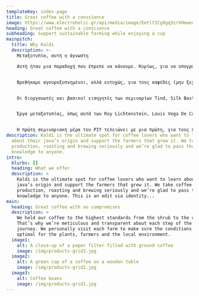 ```yaml
---
templateKey: index-page
title: Great coffee with a conscience
image: https://www.electroholic.gr/api/media/image/EetlY2Cg8gq3zrVHewec4Q%3D%3D/266
heading: Great coffee with a conscience
subheading: Support sustainable farming while enjoying a cup
mainpitch:
  title: Why Kaldi
  description: >-
    Μεταξοτυπία, αυτή η άγνωστη

    Αυτή ήταν μια παραδοχή που έπρεπε να κάνουμε. Κυρίως, για να υπογραμμίσουμε επιδεικτικά την παραδοξότητα: ενώ η μεταξοτυπία είναι παντού γύρω μας (και μάλλον «από πάντα»), εμείς μέχρι το Σάββατο 2/11 αγνοούσαμε παραπάνω απ’όσα θα έπρεπε, για την εθιστική αυτή, χαρά του τυπώματος.


    Βρεθήκαμε αγουροξυπνημένοι, αλλά ευτυχώς, για τους καφέδες (μην ξεχάσω τα σαντουιτς) μερίμνησαν οι διοργανωτές, στον χώρο όπου ξεκίνησαν τα σεμινάρια Print It Yourself, τα οποία θα διαρκέσουν συνολικά 5 σαββατοκύριακα, με τελευταίο αυτό στις 14-15 Δεκεμβρίου -και είναι βέβαια από καιρό sold out. Εμείς, ως ενθουσιώδεις υποστηρικτές των απανταχού DIY εγχειρημάτων, θα σας μεταφέρουμε τις εντυπώσεις μιας τεχνικής της εκτύπωσης, που οφείλει πολλά στον αυτοσχεδιασμό, τον πειραματισμό και την φαντασία, με την ελπίδα να σας πιάσει έστω ένας μικρός πονοκέφαλος, όπως θα το έκανε στ’αλήθεια, η τέλεια μυρωδιά της μπογιάς, που ποτίζει τον αέρα κάθε εργαστηρίου μεταξοτυπίας την ώρα του δημιουργικού οίστρου.


    Οι διοργανωτές και βασικοί εισηγητές των σεμιναρίων Tind, Silk Bastards, Αντώνης -λάτρεις και τεχνίτες των (απο)τυπωμάτων οι ίδιοι, ξεκινούν την εισαγωγική παρουσίαση, εξηγώντας τους λόγους που η μεταξοτυπία δεν είναι μια καθόλου ευκαταφρόνητη τέχνη του οπτικού πολιτισμού μας. Μετά από μια σύντομη αναδρομή σ’αυτόν τον τρόπο εκτύπωσης, που φαίνεται να αναζητά τις ρίζες του, πολύ πριν την ανακάλυψη της τυπογραφίας το 1448 με χαρακτηριστικά μαζικής παραγωγής, ήδη στην Αίγυπτο και την Ελλάδα του 2500 π.Χ., κυρίως όμως στην αρχαία Ιαπωνία και την Ινδονησία, οι μεταξοτύπες μεταφέρουν στο κοινό τους μια πρώτη γεύση της αισθητικής που τους ώθησε στην αγορά του πρώτου τους τελάρου.


    Έργα μεταξοτυπίας, όπως αυτά των Roy Lichtenstein, Louis Vega De Castro, Barbara Kruger, Chuck Sperry και άλλων, εξηγούν αποφασιστικά γιατί η εκτύπωση, και ειδικά η μεταξοτυπία, μπορούν να έχουν ένα τόσο αφοσιωμένο ακροατήριο. Η μεταξοτυπία απαιτεί ένα είδος τεχνογνωσίας από τη μία απλό, ώστε να μπορεί εύκολα να αποκτηθεί, ωστόσο ευρύ και διεπιστημονικό, που απασχολείται από την επιστήμη των υλικών μέχρι αυτή της επικοινωνίας. Αδιαμφισβήτητα παραχαϊδεμένο παιδί της pop art,  η καλλιτεχνική μεταξοτυπία αποτυπώνει μέσα στην περιορισμένη επιφάνεια του χαρτιού ή του υφάσματος, ατόφιο το σχόλιο του 20ου αιώνα για την Τέχνη: τον περιορισμό του ελιτισμού χάρη του ανοίγματος της απεύθυνσης προς όλους, ταυτόχρονα όμως και τη συλλεκτικότητα για λίγους. Έτσι, ενεργοποιείται το είδος της αντίφασης που στρατεύει την τέχνη, και την νοηματοδοτεί κοινωνικά και πολιτικά. Σημαντικότερο πλεονέκτημα της καλλιτεχνικής συνθήκης από τα μέσα του 20ου αιώνα, είναι κατά τη γνώμη μας, η αποδοχή οποιασδήποτε τεχνικής αποδίδει, ως αναντίρρητου καλλιτεχνικού τρόπου, -για να επιστρέψουμε και πάλι πίσω στο DIY, απ’όπου ξεκινήσαμε.


    Η πρώτη σεμιναριακή μέρα του PIY τελειώνει με μια πρώτη, για τους περισσότερους, απόπειρα τυπώματος. Το σχέδιο της εκτύπωσης είναι ένας μικρός κλόουν που έτσι όπως κάθεται πάνω του το χρώμα, κάνει τα μαλλιά και το μουστάκι του να μου φαίνονται…κάπως χιτλερικά. Η αγωνία του πρώτου τυπώματος μου δημιουργεί μια αστάθεια και έτσι το υψωμένο σε χαιρετισμό χέρι του αρχικού σχεδίου, δεν αποτυπώνεται πουθενά. Ο κλόουν μου είναι κουλός. Από την τυχαιότητα (;), ένα μικρό, εύστοχο σχόλιο γεννιέται. Η καριτατούρα του ακρωτηριασμένου και γελοιοποιημένου αδόλφου με το παπιγιόν στον τοίχο του δωματίου μου, είναι μια  εικόνα που με χαροποιεί, όχι μόνο γιατί προλάβαμε να συνομιλήσουμε –υπενθυμίζει ακόμα την χαρά της μάθησης, τους σφάλματος και πιο σημαντικά την ικανοποίηση της έντεχνης χειρωναξίας. Σε τέτοιου είδους απολαύσεις, θα εντρυφήσουμε και τα σαββατοκύριακα που έρχονται, κρατώντας για την ώρα μυστικές, δύο από τις πιο αποκαλυπτικές αλήθειες για το τύπωμα:
description: Kaldi is the ultimate spot for coffee lovers who want to learn
  about their java’s origin and support the farmers that grew it. We take coffee
  production, roasting and brewing seriously and we’re glad to pass that
  knowledge to anyone.
intro:
  blurbs: []
  heading: What we offer
  description: >
    Kaldi is the ultimate spot for coffee lovers who want to learn about their
    java’s origin and support the farmers that grew it. We take coffee
    production, roasting and brewing seriously and we’re glad to pass that
    knowledge to anyone. This is an edit via identity...
main:
  heading: Great coffee with no compromises
  description: >
    We hold our coffee to the highest standards from the shrub to the cup.
    That’s why we’re meticulous and transparent about each step of the coffee’s
    journey. We personally visit each farm to make sure the conditions are
    optimal for the plants, farmers and the local environment.
  image1:
    alt: A close-up of a paper filter filled with ground coffee
    image: /img/products-grid3.jpg
  image2:
    alt: A green cup of a coffee on a wooden table
    image: /img/products-grid2.jpg
  image3:
    alt: Coffee beans
    image: /img/products-grid1.jpg
---
```


